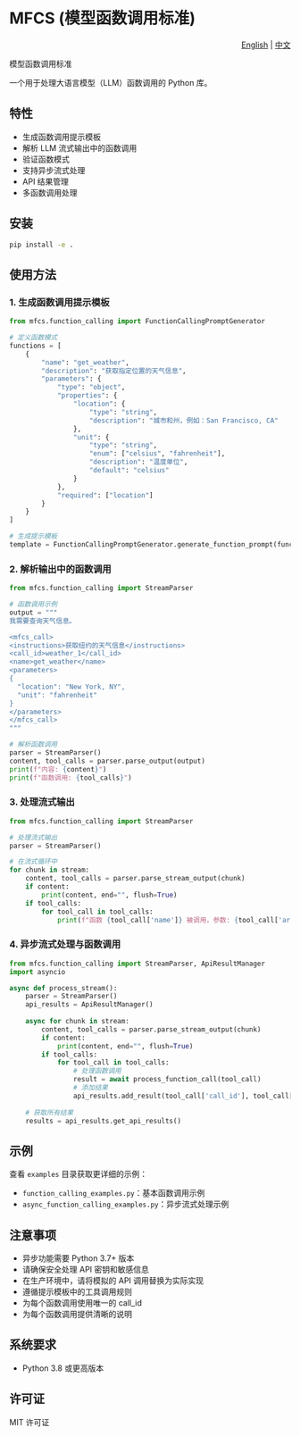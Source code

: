 # MFCS (模型函数调用标准)

<div align="right">
  <a href="README.md">English</a> | 
  <a href="README_CN.md">中文</a>
</div>

模型函数调用标准

一个用于处理大语言模型（LLM）函数调用的 Python 库。

## 特性

- 生成函数调用提示模板
- 解析 LLM 流式输出中的函数调用
- 验证函数模式
- 支持异步流式处理
- API 结果管理
- 多函数调用处理

## 安装

```bash
pip install -e .
```

## 使用方法

### 1. 生成函数调用提示模板

```python
from mfcs.function_calling import FunctionCallingPromptGenerator

# 定义函数模式
functions = [
    {
        "name": "get_weather",
        "description": "获取指定位置的天气信息",
        "parameters": {
            "type": "object",
            "properties": {
                "location": {
                    "type": "string",
                    "description": "城市和州，例如：San Francisco, CA"
                },
                "unit": {
                    "type": "string",
                    "enum": ["celsius", "fahrenheit"],
                    "description": "温度单位",
                    "default": "celsius"
                }
            },
            "required": ["location"]
        }
    }
]

# 生成提示模板
template = FunctionCallingPromptGenerator.generate_function_prompt(functions)
```

### 2. 解析输出中的函数调用

```python
from mfcs.function_calling import StreamParser

# 函数调用示例
output = """
我需要查询天气信息。

<mfcs_call>
<instructions>获取纽约的天气信息</instructions>
<call_id>weather_1</call_id>
<name>get_weather</name>
<parameters>
{
  "location": "New York, NY",
  "unit": "fahrenheit"
}
</parameters>
</mfcs_call>
"""

# 解析函数调用
parser = StreamParser()
content, tool_calls = parser.parse_output(output)
print(f"内容: {content}")
print(f"函数调用: {tool_calls}")
```

### 3. 处理流式输出

```python
from mfcs.function_calling import StreamParser

# 处理流式输出
parser = StreamParser()

# 在流式循环中
for chunk in stream:
    content, tool_calls = parser.parse_stream_output(chunk)
    if content:
        print(content, end="", flush=True)
    if tool_calls:
        for tool_call in tool_calls:
            print(f"函数 {tool_call['name']} 被调用，参数: {tool_call['arguments']}")
```

### 4. 异步流式处理与函数调用

```python
from mfcs.function_calling import StreamParser, ApiResultManager
import asyncio

async def process_stream():
    parser = StreamParser()
    api_results = ApiResultManager()
    
    async for chunk in stream:
        content, tool_calls = parser.parse_stream_output(chunk)
        if content:
            print(content, end="", flush=True)
        if tool_calls:
            for tool_call in tool_calls:
                # 处理函数调用
                result = await process_function_call(tool_call)
                # 添加结果
                api_results.add_result(tool_call['call_id'], tool_call['name'], result)
    
    # 获取所有结果
    results = api_results.get_api_results()
```

## 示例

查看 `examples` 目录获取更详细的示例：

- `function_calling_examples.py`：基本函数调用示例
- `async_function_calling_examples.py`：异步流式处理示例

## 注意事项

- 异步功能需要 Python 3.7+ 版本
- 请确保安全处理 API 密钥和敏感信息
- 在生产环境中，请将模拟的 API 调用替换为实际实现
- 遵循提示模板中的工具调用规则
- 为每个函数调用使用唯一的 call_id
- 为每个函数调用提供清晰的说明

## 系统要求

- Python 3.8 或更高版本

## 许可证

MIT 许可证 